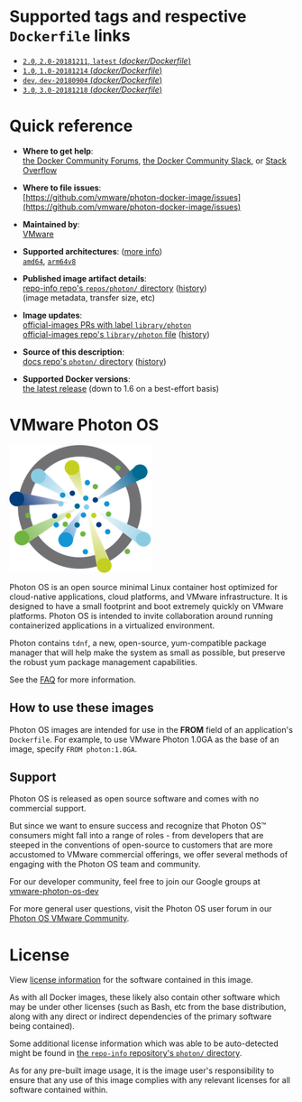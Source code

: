 <!--

********************************************************************************

WARNING:

    DO NOT EDIT "photon/README.md"

    IT IS AUTO-GENERATED

    (from the other files in "photon/" combined with a set of templates)

********************************************************************************

-->

# Supported tags and respective `Dockerfile` links

-	[`2.0`, `2.0-20181211`, `latest` (*docker/Dockerfile*)](https://github.com/vmware/photon-docker-image/blob/bbb887c5e4b7606bbcaba4c5ca45947246edb2cf/docker/Dockerfile)
-	[`1.0`, `1.0-20181214` (*docker/Dockerfile*)](https://github.com/vmware/photon-docker-image/blob/eaee7d8e1c9dc97b0d0ad9ebba1d0cfe360046dd/docker/Dockerfile)
-	[`dev`, `dev-20180904` (*docker/Dockerfile*)](https://github.com/vmware/photon-docker-image/blob/ef64980d07a68bd0cd97de9224df5c3e62e4db12/docker/Dockerfile)
-	[`3.0`, `3.0-20181218` (*docker/Dockerfile*)](https://github.com/vmware/photon-docker-image/blob/00aef9fc83c54c5766641736bbd91b6842a02394/docker/Dockerfile)

# Quick reference

-	**Where to get help**:  
	[the Docker Community Forums](https://forums.docker.com/), [the Docker Community Slack](https://blog.docker.com/2016/11/introducing-docker-community-directory-docker-community-slack/), or [Stack Overflow](https://stackoverflow.com/search?tab=newest&q=docker)

-	**Where to file issues**:  
	[https://github.com/vmware/photon-docker-image/issues](https://github.com/vmware/photon-docker-image/issues)

-	**Maintained by**:  
	[VMware](https://github.com/vmware/photon-docker-image)

-	**Supported architectures**: ([more info](https://github.com/docker-library/official-images#architectures-other-than-amd64))  
	[`amd64`](https://hub.docker.com/r/amd64/photon/), [`arm64v8`](https://hub.docker.com/r/arm64v8/photon/)

-	**Published image artifact details**:  
	[repo-info repo's `repos/photon/` directory](https://github.com/docker-library/repo-info/blob/master/repos/photon) ([history](https://github.com/docker-library/repo-info/commits/master/repos/photon))  
	(image metadata, transfer size, etc)

-	**Image updates**:  
	[official-images PRs with label `library/photon`](https://github.com/docker-library/official-images/pulls?q=label%3Alibrary%2Fphoton)  
	[official-images repo's `library/photon` file](https://github.com/docker-library/official-images/blob/master/library/photon) ([history](https://github.com/docker-library/official-images/commits/master/library/photon))

-	**Source of this description**:  
	[docs repo's `photon/` directory](https://github.com/docker-library/docs/tree/master/photon) ([history](https://github.com/docker-library/docs/commits/master/photon))

-	**Supported Docker versions**:  
	[the latest release](https://github.com/docker/docker-ce/releases/latest) (down to 1.6 on a best-effort basis)

# VMware Photon OS

![logo](https://raw.githubusercontent.com/docker-library/docs/de9a58372c9e1e58ccb08186ab6ebed278b86521/photon/logo.png)

Photon OS is an open source minimal Linux container host optimized for cloud-native applications, cloud platforms, and VMware infrastructure. It is designed to have a small footprint and boot extremely quickly on VMware platforms. Photon OS is intended to invite collaboration around running containerized applications in a virtualized environment.

Photon contains `tdnf`, a new, open-source, yum-compatible package manager that will help make the system as small as possible, but preserve the robust yum package management capabilities.

See the [FAQ](http://vmware.github.io/photon/assets/files/photon_faqs.pdf) for more information.

## How to use these images

Photon OS images are intended for use in the **FROM** field of an application's `Dockerfile`. For example, to use VMware Photon 1.0GA as the base of an image, specify `FROM photon:1.0GA`.

## Support

Photon OS is released as open source software and comes with no commercial support.

But since we want to ensure success and recognize that Photon OS™ consumers might fall into a range of roles - from developers that are steeped in the conventions of open-source to customers that are more accustomed to VMware commercial offerings, we offer several methods of engaging with the Photon OS team and community.

For our developer community, feel free to join our Google groups at [vmware-photon-os-dev](https://groups.google.com/forum/#%21forum/vmware-photon-dev)

For more general user questions, visit the Photon OS user forum in our [Photon OS VMware Community](http://communities.vmware.com/community/vmtn/devops/project-photon).

# License

View [license information](https://github.com/vmware/photon/blob/master/LICENSE) for the software contained in this image.

As with all Docker images, these likely also contain other software which may be under other licenses (such as Bash, etc from the base distribution, along with any direct or indirect dependencies of the primary software being contained).

Some additional license information which was able to be auto-detected might be found in [the `repo-info` repository's `photon/` directory](https://github.com/docker-library/repo-info/tree/master/repos/photon).

As for any pre-built image usage, it is the image user's responsibility to ensure that any use of this image complies with any relevant licenses for all software contained within.
